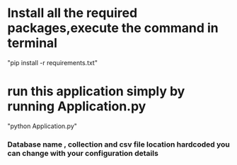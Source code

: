# Install all the required packages,execute the command in terminal 
"pip install -r requirements.txt"

# run this application simply by running Application.py
"python Application.py"
 
### Database name , collection and csv file location hardcoded you can change with your configuration details



